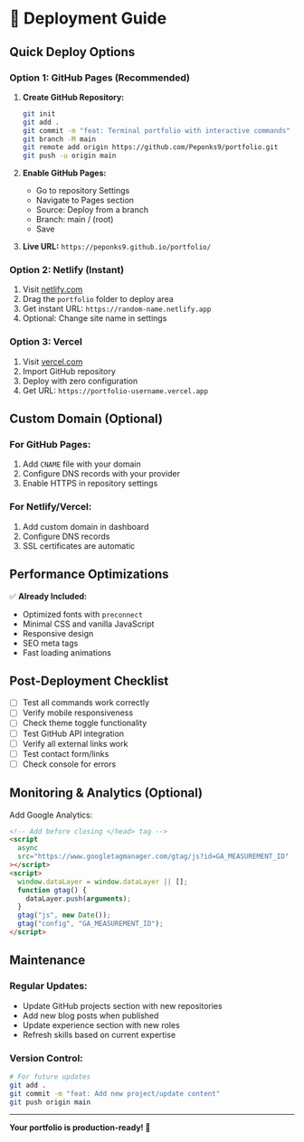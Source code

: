 # 🚀 Deployment Guide

## Quick Deploy Options

### Option 1: GitHub Pages (Recommended)

1. **Create GitHub Repository:**

   ```bash
   git init
   git add .
   git commit -m "feat: Terminal portfolio with interactive commands"
   git branch -M main
   git remote add origin https://github.com/Peponks9/portfolio.git
   git push -u origin main
   ```

2. **Enable GitHub Pages:**

   - Go to repository Settings
   - Navigate to Pages section
   - Source: Deploy from a branch
   - Branch: main / (root)
   - Save

3. **Live URL:** `https://peponks9.github.io/portfolio/`

### Option 2: Netlify (Instant)

1. Visit [netlify.com](https://netlify.com)
2. Drag the `portfolio` folder to deploy area
3. Get instant URL: `https://random-name.netlify.app`
4. Optional: Change site name in settings

### Option 3: Vercel

1. Visit [vercel.com](https://vercel.com)
2. Import GitHub repository
3. Deploy with zero configuration
4. Get URL: `https://portfolio-username.vercel.app`

## Custom Domain (Optional)

### For GitHub Pages:

1. Add `CNAME` file with your domain
2. Configure DNS records with your provider
3. Enable HTTPS in repository settings

### For Netlify/Vercel:

1. Add custom domain in dashboard
2. Configure DNS records
3. SSL certificates are automatic

## Performance Optimizations

✅ **Already Included:**

- Optimized fonts with `preconnect`
- Minimal CSS and vanilla JavaScript
- Responsive design
- SEO meta tags
- Fast loading animations

## Post-Deployment Checklist

- [ ] Test all commands work correctly
- [ ] Verify mobile responsiveness
- [ ] Check theme toggle functionality
- [ ] Test GitHub API integration
- [ ] Verify all external links work
- [ ] Test contact form/links
- [ ] Check console for errors

## Monitoring & Analytics (Optional)

Add Google Analytics:

```html
<!-- Add before closing </head> tag -->
<script
  async
  src="https://www.googletagmanager.com/gtag/js?id=GA_MEASUREMENT_ID"
></script>
<script>
  window.dataLayer = window.dataLayer || [];
  function gtag() {
    dataLayer.push(arguments);
  }
  gtag("js", new Date());
  gtag("config", "GA_MEASUREMENT_ID");
</script>
```

## Maintenance

### Regular Updates:

- Update GitHub projects section with new repositories
- Add new blog posts when published
- Update experience section with new roles
- Refresh skills based on current expertise

### Version Control:

```bash
# For future updates
git add .
git commit -m "feat: Add new project/update content"
git push origin main
```

---

**Your portfolio is production-ready! 🎉**
